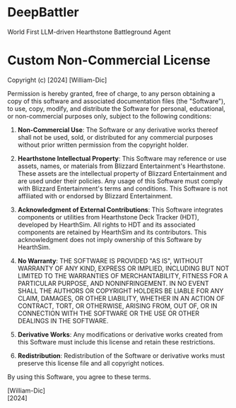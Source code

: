 # DeepBattler
World First LLM-driven Hearthstone Battleground Agent 

# Custom Non-Commercial License

Copyright (c) [2024] [William-Dic]

Permission is hereby granted, free of charge, to any person obtaining a copy
of this software and associated documentation files (the "Software"), to use,
copy, modify, and distribute the Software for personal, educational, or
non-commercial purposes only, subject to the following conditions:

1. **Non-Commercial Use**:
   The Software or any derivative works thereof shall not be used, sold, or distributed for any commercial purposes without prior written permission from the copyright holder.

2. **Hearthstone Intellectual Property**:
   This Software may reference or use assets, names, or materials from Blizzard Entertainment's Hearthstone. These assets are the intellectual property of Blizzard Entertainment and are used under their policies. Any usage of this Software must comply with Blizzard Entertainment's terms and conditions. This Software is not affiliated with or endorsed by Blizzard Entertainment.

3. **Acknowledgment of External Contributions**:
   This Software integrates components or utilities from Hearthstone Deck Tracker (HDT), developed by HearthSim. All rights to HDT and its associated components are retained by HearthSim and its contributors. This acknowledgment does not imply ownership of this Software by HearthSim.

4. **No Warranty**:
   THE SOFTWARE IS PROVIDED "AS IS", WITHOUT WARRANTY OF ANY KIND, EXPRESS OR IMPLIED, INCLUDING BUT NOT LIMITED TO THE WARRANTIES OF MERCHANTABILITY, FITNESS FOR A PARTICULAR PURPOSE, AND NONINFRINGEMENT. IN NO EVENT SHALL THE AUTHORS OR COPYRIGHT HOLDERS BE LIABLE FOR ANY CLAIM, DAMAGES, OR OTHER LIABILITY, WHETHER IN AN ACTION OF CONTRACT, TORT, OR OTHERWISE, ARISING FROM, OUT OF, OR IN CONNECTION WITH THE SOFTWARE OR THE USE OR OTHER DEALINGS IN THE SOFTWARE.

5. **Derivative Works**:
   Any modifications or derivative works created from this Software must include this license and retain these restrictions.

6. **Redistribution**:
   Redistribution of the Software or derivative works must preserve this license file and all copyright notices.

By using this Software, you agree to these terms.

[William-Dic]  
[2024]
